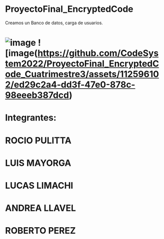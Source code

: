 # ProyectoFinal_EncryptedCode
Creamos un Banco de datos, carga de usuarios.

#  ![image](https://github.com/CodeSystem2022/ProyectoFinal_EncryptedCode_Cuatrimestre3/assets/112596102/64be2045-80fd-4178-aef9-4c59515d85e9)      ![image(https://github.com/CodeSystem2022/ProyectoFinal_EncryptedCode_Cuatrimestre3/assets/112596102/ed29c2a4-dd3f-47e0-878c-98eeeb387dcd)   

# Integrantes:
# ROCIO PULITTA  
# LUIS MAYORGA   
# LUCAS LIMACHI  
# ANDREA LLAVEL  
# ROBERTO PEREZ  
